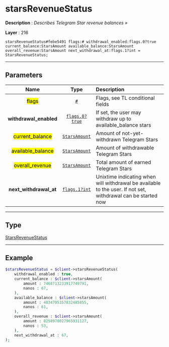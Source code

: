 # starsRevenueStatus

**Description** : *Describes Telegram Star revenue balances &raquo;*

**Layer** : 216

```tl
starsRevenueStatus#febe5491 flags:# withdrawal_enabled:flags.0?true current_balance:StarsAmount available_balance:StarsAmount overall_revenue:StarsAmount next_withdrawal_at:flags.1?int = StarsRevenueStatus;
```

---

## Parameters

| Name | Type | Description |
| :---: | :---: | :--- |
| <mark>flags</mark> | [`#`](type/#) | Flags, see TL conditional fields |
| **withdrawal_enabled** | [`flags.0?true`](type/true) | If set, the user may withdraw up to available_balance stars |
| <mark>current_balance</mark> | [`StarsAmount`](type/StarsAmount) | Amount of not-yet-withdrawn Telegram Stars |
| <mark>available_balance</mark> | [`StarsAmount`](type/StarsAmount) | Amount of withdrawable Telegram Stars |
| <mark>overall_revenue</mark> | [`StarsAmount`](type/StarsAmount) | Total amount of earned Telegram Stars |
| **next_withdrawal_at** | [`flags.1?int`](type/int) | Unixtime indicating when will withdrawal be available to the user. If not set, withdrawal can be started now |

---

## Type

[StarsRevenueStatus](type/StarsRevenueStatus)

---

## Example

```php
$starsRevenueStatus = $client->starsRevenueStatus(
	withdrawal_enabled : true,
	current_balance : $client->starsAmount(
		amount : 7468713233917749791,
		nanos : 67,
	),
	available_balance : $client->starsAmount(
		amount : 4034705357832485855,
		nanos : 61,
	),
	overall_revenue : $client->starsAmount(
		amount : 8258970027965931127,
		nanos : 53,
	),
	next_withdrawal_at : 67,
);
```